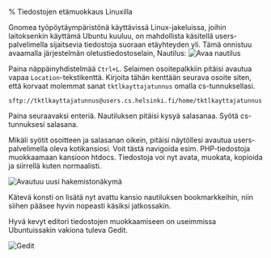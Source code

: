% Tiedostojen etämuokkaus Linuxilla
<!-- order: 8 -->
<!-- tags: viikko1,viikko2-usefull -->

Gnomea työpöytäympäristönä käyttävissä Linux-jakeluissa, joihin laitoksenkin käyttämä Ubuntu kuuluu, on mahdollista käsitellä users-palvelimella sijaitsevia tiedostoja suoraan etäyhteyden yli.
Tämä onnistuu avaamalla järjestelmän oletustiedostoselain, Nautilus:
![Avaa nautilus]({{myimgdir}}nautilus-ssh/tsoha1crop.png)

Paina näppäinyhdistelmää `Ctrl+L`. 
Selaimen osoitepalkkiin pitäisi avautua vapaa `Location`-tekstikenttä.
Kirjoita tähän kenttään seurava osoite siten, että korvaat molemmat sanat 
`tktlkayttajatunnus` omalla cs-tunnuksellasi.

~~~
sftp://tktlkayttajatunnus@users.cs.helsinki.fi/home/tktlkayttajatunnus
~~~

Paina seuraavaksi enteriä. Nautiluksen pitäisi kysyä salasanaa. Syötä cs-tunnuksesi salasana.

Mikäli syötit osoitteen ja salasanan oikein, pitäisi näytöllesi avautua users-palvelimella oleva kotikansiosi.
Voit tästä navigoida esim. PHP-tiedostoja muokkaamaan kansioon htdocs.
Tiedostoja voi nyt avata, muokata, kopioida ja siirrellä kuten normaalisti.

![Avautuu uusi hakemistonäkymä]({{myimgdir}}nautilus-ssh/tsoha5crop.png)

Kätevä konsti on lisätä nyt avattu kansio nautiluksen bookmarkkeihin, niin siihen pääsee hyvin nopeasti käsiksi jatkossakin.

Hyvä kevyt editori tiedostojen muokkaamiseen on useimmissa Ubuntuissakin vakiona tuleva Gedit.

![Gedit]({{myimgdir}}nautilus-ssh/tsoha6crop.png)
